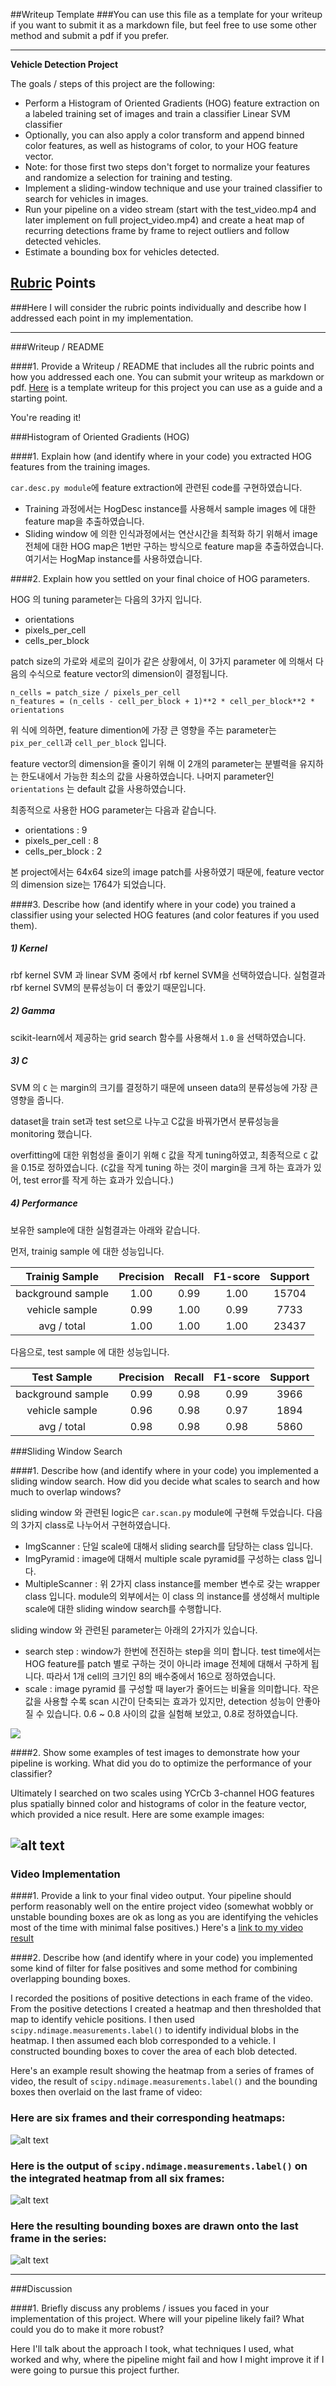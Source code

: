 ##Writeup Template
###You can use this file as a template for your writeup if you want to submit it as a markdown file, but feel free to use some other method and submit a pdf if you prefer.

---

**Vehicle Detection Project**

The goals / steps of this project are the following:

* Perform a Histogram of Oriented Gradients (HOG) feature extraction on a labeled training set of images and train a classifier Linear SVM classifier
* Optionally, you can also apply a color transform and append binned color features, as well as histograms of color, to your HOG feature vector. 
* Note: for those first two steps don't forget to normalize your features and randomize a selection for training and testing.
* Implement a sliding-window technique and use your trained classifier to search for vehicles in images.
* Run your pipeline on a video stream (start with the test_video.mp4 and later implement on full project_video.mp4) and create a heat map of recurring detections frame by frame to reject outliers and follow detected vehicles.
* Estimate a bounding box for vehicles detected.

[//]: # (Image References)
[image1]: ./examples/car_not_car.png
[image2]: ./examples/HOG_example.jpg
[image3]: ./examples/sliding_windows.jpg
[image4]: ./examples/sliding_window.jpg
[image5]: ./examples/bboxes_and_heat.png
[image6]: ./examples/labels_map.png
[image7]: ./examples/output_bboxes.png
[video1]: ./project_video.mp4


## [Rubric](https://review.udacity.com/#!/rubrics/513/view) Points
###Here I will consider the rubric points individually and describe how I addressed each point in my implementation.  

---
###Writeup / README

####1. Provide a Writeup / README that includes all the rubric points and how you addressed each one.  You can submit your writeup as markdown or pdf.  [Here](https://github.com/udacity/CarND-Vehicle-Detection/blob/master/writeup_template.md) is a template writeup for this project you can use as a guide and a starting point.  

You're reading it!

###Histogram of Oriented Gradients (HOG)

####1. Explain how (and identify where in your code) you extracted HOG features from the training images.

`car.desc.py module`에 feature extraction에 관련된 code를 구현하였습니다. 

* Training 과정에서는 HogDesc instance를 사용해서 sample images 에 대한 feature map을 추출하였습니다.
* Sliding window 에 의한 인식과정에서는 연산시간을 최적화 하기 위해서 image 전체에 대한 HOG map은 1번만 구하는 방식으로 feature map을 추출하였습니다. 여기서는 HogMap instance를 사용하였습니다.


####2. Explain how you settled on your final choice of HOG parameters.

HOG 의 tuning parameter는 다음의 3가지 입니다.

* orientations
* pixels_per_cell
* cells_per_block

patch size의 가로와 세로의 길이가 같은 상황에서, 이 3가지 parameter 에 의해서 다음의 수식으로 feature vector의 dimension이 결정됩니다.

```
n_cells = patch_size / pixels_per_cell
n_features = (n_cells - cell_per_block + 1)**2 * cell_per_block**2 * orientations
```

위 식에 의하면, feature dimention에 가장 큰 영향을 주는 parameter는 `pix_per_cell`과 `cell_per_block` 입니다.

feature vector의 dimension을 줄이기 위해 이 2개의 parameter는 분별력을 유지하는 한도내에서 가능한 최소의 값을 사용하였습니다. 나머지 parameter인 ```orientations``` 는 default 값을 사용하였습니다.

최종적으로 사용한 HOG parameter는 다음과 같습니다.

* orientations : 9
* pixels_per_cell : 8
* cells_per_block : 2

본 project에서는 64x64 size의 image patch를 사용하였기 때문에, feature vector의 dimension size는 1764가 되었습니다.


####3. Describe how (and identify where in your code) you trained a classifier using your selected HOG features (and color features if you used them).

##### 1) Kernel

rbf kernel SVM 과 linear SVM 중에서 rbf kernel SVM을 선택하였습니다. 실험결과 rbf kernel SVM의 분류성능이 더 좋았기 때문입니다.

##### 2) Gamma

scikit-learn에서 제공하는 grid search 함수를 사용해서 `1.0` 을 선택하였습니다.

##### 3) C

SVM 의 `C` 는 margin의 크기를 결정하기 때문에 unseen data의 분류성능에 가장 큰 영향을 줍니다.

dataset을 train set과 test set으로 나누고 C값을 바꿔가면서 분류성능을 monitoring 했습니다.

overfitting에 대한 위험성을 줄이기 위해 `C` 값을 작게 tuning하였고, 최종적으로 `C` 값을 0.15로 정하였습니다. (`C`값을 작게 tuning 하는 것이 margin을 크게 하는 효과가 있어, test error를 작게 하는 효과가 있습니다.)

##### 4) Performance

보유한 sample에 대한 실험결과는 아래와 같습니다.

먼저, trainig sample 에 대한 성능입니다.

|Trainig Sample          | Precision     |  Recall       | F1-score      | Support       |  
|:----------------------:|:-------------:|:-------------:|:-------------:|:-------------:| 
| background sample      | 1.00          | 0.99          | 1.00          | 15704         |
| vehicle sample         | 0.99          | 1.00          | 0.99          | 7733          |
| avg / total            | 1.00          | 1.00          | 1.00          | 23437         |


다음으로, test sample 에 대한 성능입니다.

|Test Sample             | Precision     |  Recall       | F1-score      | Support       |  
|:----------------------:|:-------------:|:-------------:|:-------------:|:-------------:| 
| background sample      | 0.99          | 0.98          | 0.99          | 3966         |
| vehicle sample         | 0.96          | 0.98          | 0.97          | 1894          |
| avg / total            | 0.98          | 0.98          | 0.98          | 5860         |


###Sliding Window Search

####1. Describe how (and identify where in your code) you implemented a sliding window search.  How did you decide what scales to search and how much to overlap windows?

sliding window 와 관련된 logic은 `car.scan.py` module에 구현해 두었습니다. 다음의 3가지 class로 나누어서 구현하였습니다.

* ImgScanner : 단일 scale에 대해서 sliding search를 담당하는 class 입니다.
* ImgPyramid : image에 대해서 multiple scale pyramid를 구성하는 class 입니다.
* MultipleScanner : 위 2가지 class instance를 member 변수로 갖는 wrapper class 입니다. module의 외부에서는 이 class 의 instance를 생성해서 multiple scale에 대한 sliding window search를 수행합니다.

sliding window 와 관련된 parameter는 아래의 2가지가 있습니다.

* search step : window가 한번에 전진하는 step을 의미 합니다. test time에서는 HOG feature를 patch 별로 구하는 것이 아니라 image 전체에 대해서 구하게 됩니다. 따라서 1개 cell의 크기인 8의 배수중에서 16으로 정하였습니다.
* scale : image pyramid 를 구성할 때 layer가 줄어드는 비율을 의미합니다. 작은 값을 사용할 수록 scan 시간이 단축되는 효과가 있지만, detection 성능이 안좋아 질 수 있습니다. 0.6 ~ 0.8 사이의 값을 실험해 보았고, 0.8로 정하였습니다.

<img src="examples/scan.gif">


####2. Show some examples of test images to demonstrate how your pipeline is working.  What did you do to optimize the performance of your classifier?

Ultimately I searched on two scales using YCrCb 3-channel HOG features plus spatially binned color and histograms of color in the feature vector, which provided a nice result.  Here are some example images:

![alt text][image4]
---

### Video Implementation

####1. Provide a link to your final video output.  Your pipeline should perform reasonably well on the entire project video (somewhat wobbly or unstable bounding boxes are ok as long as you are identifying the vehicles most of the time with minimal false positives.)
Here's a [link to my video result](./project_video.mp4)


####2. Describe how (and identify where in your code) you implemented some kind of filter for false positives and some method for combining overlapping bounding boxes.

I recorded the positions of positive detections in each frame of the video.  From the positive detections I created a heatmap and then thresholded that map to identify vehicle positions.  I then used `scipy.ndimage.measurements.label()` to identify individual blobs in the heatmap.  I then assumed each blob corresponded to a vehicle.  I constructed bounding boxes to cover the area of each blob detected.  

Here's an example result showing the heatmap from a series of frames of video, the result of `scipy.ndimage.measurements.label()` and the bounding boxes then overlaid on the last frame of video:

### Here are six frames and their corresponding heatmaps:

![alt text][image5]

### Here is the output of `scipy.ndimage.measurements.label()` on the integrated heatmap from all six frames:
![alt text][image6]

### Here the resulting bounding boxes are drawn onto the last frame in the series:
![alt text][image7]



---

###Discussion

####1. Briefly discuss any problems / issues you faced in your implementation of this project.  Where will your pipeline likely fail?  What could you do to make it more robust?

Here I'll talk about the approach I took, what techniques I used, what worked and why, where the pipeline might fail and how I might improve it if I were going to pursue this project further.  

